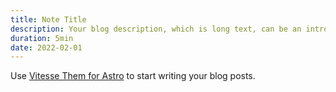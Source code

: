 ```yaml
---
title: Note Title
description: Your blog description, which is long text, can be an introduction to the post or a paragraph of the post.
duration: 5min
date: 2022-02-01
---
```


Use [Vitesse Them for Astro](https://astro.build/themes/details/vitesse-theme-for-astro/) to start writing your blog posts.
